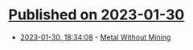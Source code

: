 # [Published on 2023-01-30](index.md)

* [2023-01-30, 18:34:08](https://news.ycombinator.com/item?id=34584279) - [Metal Without Mining](https://magratheametals.com)
